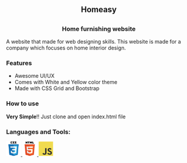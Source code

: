 <h2 align="center">Homeasy<h2>
  <h3 align="center">Home furnishing website</h3>


A website that  made for web designing skills. This website is made for a company which focuses on home interior design. 



### Features

* Awesome UI/UX
* Comes with White and Yellow color theme
* Made with CSS Grid and Bootstrap

### How to use

**Very Simple**!! Just clone and open index.html file





<h3 align="left">Languages and Tools:</h3>
<p align="left"> <a href="https://www.w3schools.com/css/" target="_blank"> <img src="https://raw.githubusercontent.com/devicons/devicon/master/icons/css3/css3-original-wordmark.svg" alt="css3" width="40" height="40"/> </a> <a href="https://www.w3.org/html/" target="_blank"> <img src="https://raw.githubusercontent.com/devicons/devicon/master/icons/html5/html5-original-wordmark.svg" alt="html5" width="40" height="40"/> </a> <a href="https://developer.mozilla.org/en-US/docs/Web/JavaScript" target="_blank"> <img src="https://raw.githubusercontent.com/devicons/devicon/master/icons/javascript/javascript-original.svg" alt="javascript" width="40" height="40"/> </a> </p>
